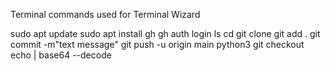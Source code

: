 Terminal commands used for Terminal Wizard

sudo apt update
sudo apt install gh
gh auth login 
ls 
cd <directory> 
git clone <repository url> 
git add . 
git commit -m"text message" 
git push -u origin main
python3 <python file name> 
git checkout <remote branch> <Relative path of the file to be copied from the other branch> 
echo <base64 encodedString> | base64 --decode 

